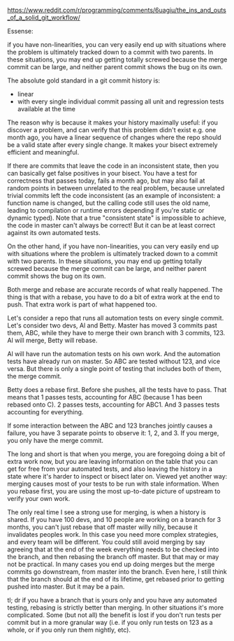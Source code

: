 https://www.reddit.com/r/programming/comments/6uagiu/the_ins_and_outs_of_a_solid_git_workflow/

Essense:

if you have non-linearities, you can very easily end up with situations where the problem is ultimately tracked down to a commit with two parents. In these situations, you may end up getting totally screwed because the merge commit can be large, and neither parent commit shows the bug on its own.

The absolute gold standard in a git commit history is:

- linear
- with every single individual commit passing all unit and regression tests available at the time

The reason why is because it makes your history maximally useful: if you discover a problem, and can verify that this problem didn't exist e.g. one month ago, you have a linear sequence of changes where the repo should be a valid state after every single change. It makes your bisect extremely efficient and meaningful.

If there are commits that leave the code in an inconsistent state, then you can basically get false positives in your bisect. You have a test for correctness that passes today, fails a month ago, but may also fail at random points in between unrelated to the real problem, because unrelated trivial commits left the code inconsistent (as an example of inconsistent: a function name is changed, but the calling code still uses the old name, leading to compilation or runtime errors depending if you're static or dynamic typed). Note that a true "consistent state" is impossible to achieve, the code in master can't always be correct! But it can be at least correct against its own automated tests.

On the other hand, if you have non-linearities, you can very easily end up with situations where the problem is ultimately tracked down to a commit with two parents. In these situations, you may end up getting totally screwed because the merge commit can be large, and neither parent commit shows the bug on its own.

Both merge and rebase are accurate records of what really happened. The thing is that with a rebase, you have to do a bit of extra work at the end to push. That extra work is part of what happened too.

Let's consider a repo that runs all automation tests on every single commit. Let's consider two devs, Al and Betty. Master has moved 3 commits past them, ABC, while they have to merge their own branch with 3 commits, 123. Al will merge, Betty will rebase.

Al will have run the automation tests on his own work. And the automation tests have already run on master. So ABC are tested without 123, and vice versa. But there is only a single point of testing that includes both of them, the merge commit.

Betty does a rebase first. Before she pushes, all the tests have to pass. That means that 1 passes tests, accounting for ABC (because 1 has been rebased onto C). 2 passes tests, accounting for ABC1. And 3 passes tests accounting for everything.

If some interaction between the ABC and 123 branches jointly causes a failure, you have 3 separate points to observe it: 1, 2, and 3. If you merge, you only have the merge commit.

The long and short is that when you merge, you are foregoing doing a bit of extra work now, but you are leaving information on the table that you can get for free from your automated tests, and also leaving the history in a state where it's harder to inspect or bisect later on. Viewed yet another way: merging causes most of your tests to be run with stale information. When you rebase first, you are using the most up-to-date picture of upstream to verify your own work.

The only real time I see a strong use for merging, is when a history is shared. If you have 100 devs, and 10 people are working on a branch for 3 months, you can't just rebase that off master willy nilly, because it invalidates peoples work. In this case you need more complex strategies, and every team will be different. You could still avoid merging by say agreeing that at the end of the week everything needs to be checked into the branch, and then rebasing the branch off master. But that may or may not be practical. In many cases you end up doing merges but the merge commits go downstream, from master into the branch. Even here, I still think that the branch should at the end of its lifetime, get rebased prior to getting pushed into master. But it may be a pain.

tl; dr if you have a branch that is yours only and you have any automated testing, rebasing is strictly better than merging. In other situations it's more complicated. Some (but not all) the benefit is lost if you don't run tests per commit but in a more granular way (i.e. if you only run tests on 123 as a whole, or if you only run them nightly, etc).
